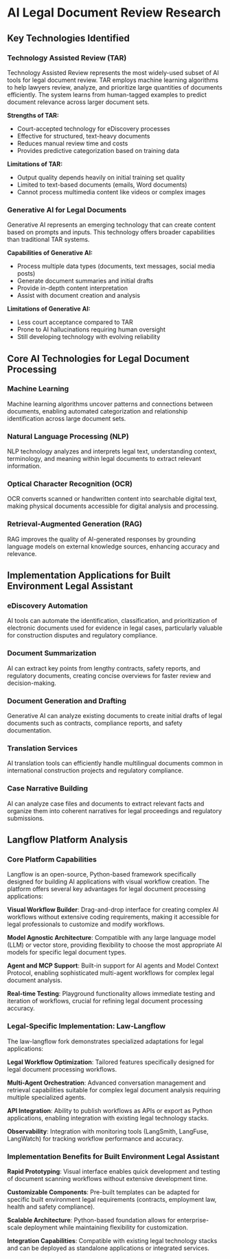 # AI Legal Document Review Research

## Key Technologies Identified

### Technology Assisted Review (TAR)
Technology Assisted Review represents the most widely-used subset of AI tools for legal document review. TAR employs machine learning algorithms to help lawyers review, analyze, and prioritize large quantities of documents efficiently. The system learns from human-tagged examples to predict document relevance across larger document sets.

**Strengths of TAR:**
- Court-accepted technology for eDiscovery processes
- Effective for structured, text-heavy documents
- Reduces manual review time and costs
- Provides predictive categorization based on training data

**Limitations of TAR:**
- Output quality depends heavily on initial training set quality
- Limited to text-based documents (emails, Word documents)
- Cannot process multimedia content like videos or complex images

### Generative AI for Legal Documents
Generative AI represents an emerging technology that can create content based on prompts and inputs. This technology offers broader capabilities than traditional TAR systems.

**Capabilities of Generative AI:**
- Process multiple data types (documents, text messages, social media posts)
- Generate document summaries and initial drafts
- Provide in-depth content interpretation
- Assist with document creation and analysis

**Limitations of Generative AI:**
- Less court acceptance compared to TAR
- Prone to AI hallucinations requiring human oversight
- Still developing technology with evolving reliability

## Core AI Technologies for Legal Document Processing

### Machine Learning
Machine learning algorithms uncover patterns and connections between documents, enabling automated categorization and relationship identification across large document sets.

### Natural Language Processing (NLP)
NLP technology analyzes and interprets legal text, understanding context, terminology, and meaning within legal documents to extract relevant information.

### Optical Character Recognition (OCR)
OCR converts scanned or handwritten content into searchable digital text, making physical documents accessible for digital analysis and processing.

### Retrieval-Augmented Generation (RAG)
RAG improves the quality of AI-generated responses by grounding language models on external knowledge sources, enhancing accuracy and relevance.

## Implementation Applications for Built Environment Legal Assistant

### eDiscovery Automation
AI tools can automate the identification, classification, and prioritization of electronic documents used for evidence in legal cases, particularly valuable for construction disputes and regulatory compliance.

### Document Summarization
AI can extract key points from lengthy contracts, safety reports, and regulatory documents, creating concise overviews for faster review and decision-making.

### Document Generation and Drafting
Generative AI can analyze existing documents to create initial drafts of legal documents such as contracts, compliance reports, and safety documentation.

### Translation Services
AI translation tools can efficiently handle multilingual documents common in international construction projects and regulatory compliance.

### Case Narrative Building
AI can analyze case files and documents to extract relevant facts and organize them into coherent narratives for legal proceedings and regulatory submissions.

## Langflow Platform Analysis

### Core Platform Capabilities
Langflow is an open-source, Python-based framework specifically designed for building AI applications with visual workflow creation. The platform offers several key advantages for legal document processing applications:

**Visual Workflow Builder**: Drag-and-drop interface for creating complex AI workflows without extensive coding requirements, making it accessible for legal professionals to customize and modify workflows.

**Model Agnostic Architecture**: Compatible with any large language model (LLM) or vector store, providing flexibility to choose the most appropriate AI models for specific legal document types.

**Agent and MCP Support**: Built-in support for AI agents and Model Context Protocol, enabling sophisticated multi-agent workflows for complex legal document analysis.

**Real-time Testing**: Playground functionality allows immediate testing and iteration of workflows, crucial for refining legal document processing accuracy.

### Legal-Specific Implementation: Law-Langflow
The law-langflow fork demonstrates specialized adaptations for legal applications:

**Legal Workflow Optimization**: Tailored features specifically designed for legal document processing workflows.

**Multi-Agent Orchestration**: Advanced conversation management and retrieval capabilities suitable for complex legal document analysis requiring multiple specialized agents.

**API Integration**: Ability to publish workflows as APIs or export as Python applications, enabling integration with existing legal technology stacks.

**Observability**: Integration with monitoring tools (LangSmith, LangFuse, LangWatch) for tracking workflow performance and accuracy.

### Implementation Benefits for Built Environment Legal Assistant

**Rapid Prototyping**: Visual interface enables quick development and testing of document scanning workflows without extensive development time.

**Customizable Components**: Pre-built templates can be adapted for specific built environment legal requirements (contracts, employment law, health and safety compliance).

**Scalable Architecture**: Python-based foundation allows for enterprise-scale deployment while maintaining flexibility for customization.

**Integration Capabilities**: Compatible with existing legal technology stacks and can be deployed as standalone applications or integrated services.
